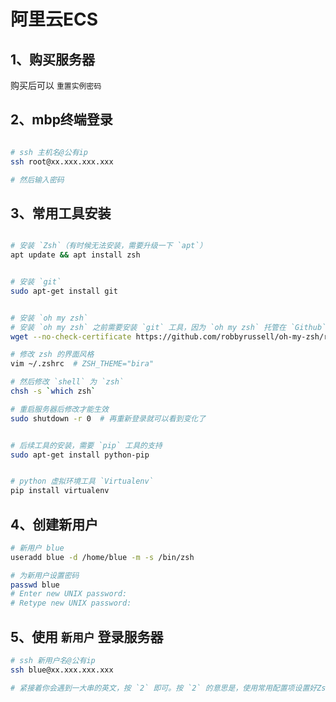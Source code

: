 # 阿里云ECS

## 1、购买服务器  

购买后可以 `重置实例密码`

## 2、mbp终端登录   
```bash

# ssh 主机名@公有ip
ssh root@xx.xxx.xxx.xxx

# 然后输入密码
```

## 3、常用工具安装

```bash

# 安装 `Zsh`（有时候无法安装，需要升级一下 `apt`）
apt update && apt install zsh


# 安装 `git`
sudo apt-get install git


# 安装 `oh my zsh`
# 安装 `oh my zsh` 之前需要安装 `git` 工具，因为 `oh my zsh` 托管在 `Github` 上
wget --no-check-certificate https://github.com/robbyrussell/oh-my-zsh/raw/master/tools/install.sh -O - | sh

# 修改 zsh 的界面风格
vim ~/.zshrc  # ZSH_THEME="bira"

# 然后修改 `shell` 为 `zsh`
chsh -s `which zsh`

# 重启服务器后修改才能生效
sudo shutdown -r 0  # 再重新登录就可以看到变化了


# 后续工具的安装，需要 `pip` 工具的支持
sudo apt-get install python-pip


# python 虚拟环境工具 `Virtualenv`
pip install virtualenv

```

## 4、创建新用户

```bash
# 新用户 blue
useradd blue -d /home/blue -m -s /bin/zsh

# 为新用户设置密码
passwd blue
# Enter new UNIX password:
# Retype new UNIX password:

```

## 5、使用 `新用户` 登录服务器

```bash
# ssh 新用户名@公有ip
ssh blue@xx.xxx.xxx.xxx

# 紧接着你会遇到一大串的英文，按 `2` 即可。按 `2` 的意思是，使用常用配置项设置好Zsh，这样Zsh就生效可用了。

```





